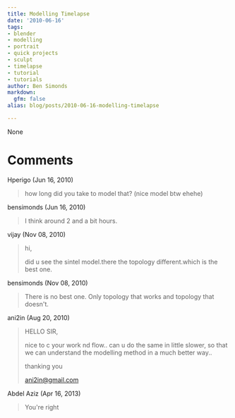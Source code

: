 ```yaml
---
title: Modelling Timelapse
date: '2010-06-16'
tags:
- blender
- modelling
- portrait
- quick projects
- sculpt
- timelapse
- tutorial
- tutorials
author: Ben Simonds
markdown:
  gfm: false
alias: blog/posts/2010-06-16-modelling-timelapse

---
```


None




# Comments


Hperigo (Jun 16, 2010)
> how long did you take to model that?
> (nice model btw ehehe)

bensimonds (Jun 16, 2010)
> I think around 2 and a bit hours.

vijay (Nov 08, 2010)
> hi,
> 
> did u see the sintel model.there the topology different.which is the best one.

bensimonds (Nov 08, 2010)
> There is no best one. Only topology that works and topology that doesn't.

ani2in (Aug 20, 2010)
> HELLO SIR, 
> 
> 
> nice to c your work nd flow.. can u do the same in little slower, so that we can understand the modelling method  in a much better way..
> 
> thanking you
> 
> ani2in@gmail.com

Abdel Aziz (Apr 16, 2013)
> You're right
